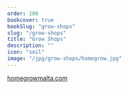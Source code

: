 ```yaml
---
order: 100
bookcover: true
bookSlug: "grow-shops"
slug: "/grow-shops"
title: "Grow Shops"
description: ""
icon: "soil"
image: "/jpg/grow-shops/homegrow.jpg"
---
```

[homegrowmalta.com](https://homegrowmalta.com/)